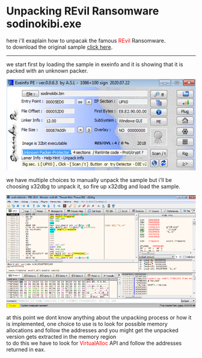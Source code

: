 # Unpacking REvil Ransomware sodinokibi.exe
here i'll exaplain how to unpacak the famous <span style='color:red'>REvil</span> Ransomware.<br>
to download the original sample <a href='sample'>click here</a>.<br>
<hr>
we start first by loading the sample in exeinfo and it is showing that it is packed with an unknown packer.<br>

![sodinokibi1](sodinokibi1.png)<br>

we have multiple choices to manually unpack the sample but i'll be choosing x32dbg to unpack it, so fire up x32dbg and load the sample.</br>

![sodinokibi2](sodinokibi2.png)<br>

at this point we dont know anything about the unpacking process or how it is implemented, one choice to use is to look for possible memory allocations and follow the addresses and you might get the unpacked version gets extracted in the memory region<br>
to do this we have to look for <span style='color:red'>VirtualAlloc</span> API and follow the addresses returned in eax.
